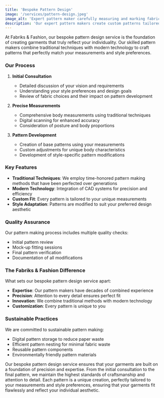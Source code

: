 ```yaml
---
title: 'Bespoke Pattern Design'
image: '/services/pattern-design.jpeg'
image_alt: 'Expert pattern maker carefully measuring and marking fabric for a custom garment pattern'
description: 'Our expert pattern makers create custom patterns tailored to your unique measurements and style preferences, ensuring a perfect fit and personalized design.'
---
```


At Fabriks & Fashion, our bespoke pattern design service is the foundation of creating garments that truly reflect your individuality. Our skilled pattern makers combine traditional techniques with modern technology to craft patterns that perfectly match your measurements and style preferences.

### Our Process

1. **Initial Consultation**

   - Detailed discussion of your vision and requirements
   - Understanding your style preferences and design goals
   - Review of fabric choices and their impact on pattern development

2. **Precise Measurements**

   - Comprehensive body measurements using traditional techniques
   - Digital scanning for enhanced accuracy
   - Consideration of posture and body proportions

3. **Pattern Development**
   - Creation of base patterns using your measurements
   - Custom adjustments for unique body characteristics
   - Development of style-specific pattern modifications

### Key Features

- **Traditional Techniques**: We employ time-honored pattern making methods that have been perfected over generations
- **Modern Technology**: Integration of CAD systems for precision and efficiency
- **Custom Fit**: Every pattern is tailored to your unique measurements
- **Style Adaptation**: Patterns are modified to suit your preferred design aesthetic

### Quality Assurance

Our pattern making process includes multiple quality checks:

- Initial pattern review
- Mock-up fitting sessions
- Final pattern verification
- Documentation of all modifications

### The Fabriks & Fashion Difference

What sets our bespoke pattern design service apart:

- **Expertise**: Our pattern makers have decades of combined experience
- **Precision**: Attention to every detail ensures perfect fit
- **Innovation**: We combine traditional methods with modern technology
- **Customization**: Every pattern is unique to you

### Sustainable Practices

We are committed to sustainable pattern making:

- Digital pattern storage to reduce paper waste
- Efficient pattern nesting for minimal fabric waste
- Reusable pattern components
- Environmentally friendly pattern materials

Our bespoke pattern design service ensures that your garments are built on a foundation of precision and expertise. From the initial consultation to the final pattern, we maintain the highest standards of craftsmanship and attention to detail. Each pattern is a unique creation, perfectly tailored to your measurements and style preferences, ensuring that your garments fit flawlessly and reflect your individual aesthetic.
